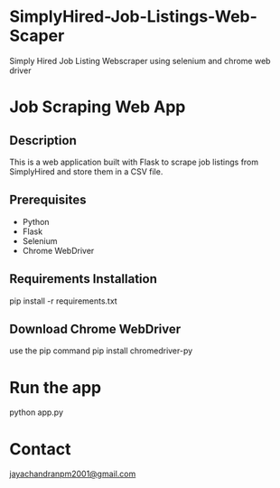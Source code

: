 # SimplyHired-Job-Listings-Web-Scaper
Simply Hired Job Listing Webscraper using selenium and chrome web driver

# Job Scraping Web App

## Description
This is a web application built with Flask to scrape job listings from SimplyHired and store them in a CSV file.

## Prerequisites
- Python
- Flask
- Selenium
- Chrome WebDriver


## Requirements Installation

pip install -r requirements.txt

## Download Chrome WebDriver
use the pip command
pip install chromedriver-py

# Run the app
python app.py


# Contact
jayachandranpm2001@gmail.com
